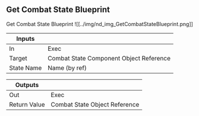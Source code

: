 ## Get Combat State Blueprint
Get Combat State Blueprint
![[../img/nd_img_GetCombatStateBlueprint.png]]

|Inputs||
|--|--|
| In | Exec |
| Target | Combat State Component Object Reference |
| State Name | Name (by ref) |

|Outputs||
|--|--|
| Out | Exec |
| Return Value | Combat State Object Reference |
